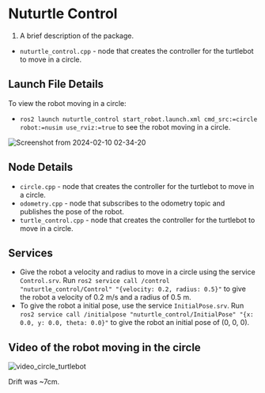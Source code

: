 # Nuturtle Control
1. A brief description of the package.
* `nuturtle_control.cpp` - node that creates the controller for the turtlebot to move in a circle.

## Launch File Details
To view the robot moving in a circle:
* `ros2 launch nuturtle_control start_robot.launch.xml cmd_src:=circle robot:=nusim use_rviz:=true` to see the robot moving in a circle.

![Screenshot from 2024-02-10 02-34-20](https://github.com/ME495-Navigation/slam-project-dbarsoum/assets/117933155/13a506ba-ead0-4859-9d31-32c2199f76d3)


## Node Details
* `circle.cpp` - node that creates the controller for the turtlebot to move in a circle.
* `odometry.cpp` - node that subscribes to the odometry topic and publishes the pose of the robot.
* `turtle_control.cpp` - node that creates the controller for the turtlebot to move in a circle.

## Services
* Give the robot a velocity and radius to move in a circle using the service `Control.srv`. Run `ros2 service call /control "nuturtle_control/Control" "{velocity: 0.2, radius: 0.5}"` to give the robot a velocity of 0.2 m/s and a radius of 0.5 m.
* To give the robot a initial pose, use the service `InitialPose.srv`. Run `ros2 service call /initialpose "nuturtle_control/InitialPose" "{x: 0.0, y: 0.0, theta: 0.0}"` to give the robot an initial pose of (0, 0, 0).


## Video of the robot moving in the circle


![video_circle_turtlebot](https://github.com/ME495-Navigation/slam-project-dbarsoum/assets/117933155/a2dab2b7-4285-4396-b817-40601c7e6a31)

Drift was ~7cm.
